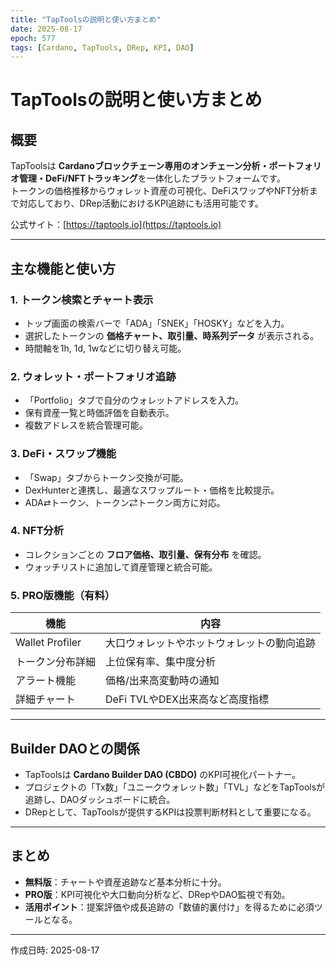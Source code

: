 ```yaml
---
title: "TapToolsの説明と使い方まとめ"
date: 2025-08-17
epoch: 577
tags: [Cardano, TapTools, DRep, KPI, DAO]
---
```



# TapToolsの説明と使い方まとめ

## 概要
TapToolsは **Cardanoブロックチェーン専用のオンチェーン分析・ポートフォリオ管理・DeFi/NFTトラッキング**を一体化したプラットフォームです。  
トークンの価格推移からウォレット資産の可視化、DeFiスワップやNFT分析まで対応しており、DRep活動におけるKPI追跡にも活用可能です。

公式サイト：[https://taptools.io](https://taptools.io)

---

## 主な機能と使い方

### 1. トークン検索とチャート表示
- トップ画面の検索バーで「ADA」「SNEK」「HOSKY」などを入力。  
- 選択したトークンの **価格チャート、取引量、時系列データ** が表示される。  
- 時間軸を1h, 1d, 1wなどに切り替え可能。

### 2. ウォレット・ポートフォリオ追跡
- 「Portfolio」タブで自分のウォレットアドレスを入力。  
- 保有資産一覧と時価評価を自動表示。  
- 複数アドレスを統合管理可能。

### 3. DeFi・スワップ機能
- 「Swap」タブからトークン交換が可能。  
- DexHunterと連携し、最適なスワップルート・価格を比較提示。  
- ADA⇄トークン、トークン⇄トークン両方に対応。

### 4. NFT分析
- コレクションごとの **フロア価格、取引量、保有分布** を確認。  
- ウォッチリストに追加して資産管理と統合可能。

### 5. PRO版機能（有料）
| 機能 | 内容 |
|------|------|
| Wallet Profiler | 大口ウォレットやホットウォレットの動向追跡 |
| トークン分布詳細 | 上位保有率、集中度分析 |
| アラート機能 | 価格/出来高変動時の通知 |
| 詳細チャート | DeFi TVLやDEX出来高など高度指標 |

---

## Builder DAOとの関係
- TapToolsは **Cardano Builder DAO (CBDO)** のKPI可視化パートナー。  
- プロジェクトの「Tx数」「ユニークウォレット数」「TVL」などをTapToolsが追跡し、DAOダッシュボードに統合。  
- DRepとして、TapToolsが提供するKPIは投票判断材料として重要になる。

---

## まとめ
- **無料版**：チャートや資産追跡など基本分析に十分。  
- **PRO版**：KPI可視化や大口動向分析など、DRepやDAO監視で有効。  
- **活用ポイント**：提案評価や成長追跡の「数値的裏付け」を得るために必須ツールとなる。


---
作成日時: 2025-08-17
